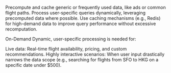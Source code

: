 Precompute and cache generic or frequently used data, like ads or common flight paths.
Process user-specific queries dynamically, leveraging precomputed data where possible.
Use caching mechanisms (e.g., Redis) for high-demand data to improve query performance without excessive recomputation.

On-Demand
Dynamic, user-specific processing is needed for:

Live data: Real-time flight availability, pricing, and custom recommendations.
Highly interactive scenarios: When user input drastically narrows the data scope (e.g., searching for flights from SFO to HKG on a specific date under $500).
